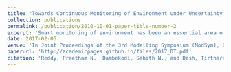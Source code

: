 ```yaml
---
title: "Towards Continuous Monitoring of Environment under Uncertainty: A Fuzzy Granular Decision Tree Approach"
collection: publications
permalink: /publication/2010-10-01-paper-title-number-2
excerpt: 'Smart monitoring of environment has been an essential area of research where decision-making process is inevitable. Reliability of the whole system depends on the stability and consistency of its decision-making unit. Real-time decision making is another challenge in the field on which the research community has been focusing on improving the performance of the underlying models. The underlying models are usually the learning models, that act as a smart engine after being sufficiently trained for the process. In this paper, we propose to use a decision tree model that has the capability of handling uncertainty in the acquired data from the environment. The resulting model is called as Fuzzy Granular Decision Tree (FGDT). Series of evaluation of FGDT shows that the model is stable and powerful for the presently considered problem.'
date: 2017-02-05
venue: 'In Joint Proceedings of the 3rd Modelling Symposium (ModSym), Developmental Aspects of Intelligent Adaptive Systems (DIAS), and Educational Data Mining Practices in Indian Academia (EDUDM) co-located with 10th Innovations in Software Engineering (ISEC 2017), Jaipur, India,'
paperurl: 'http://academicpages.github.io/files/2017_DT.pdf'
citation: 'Reddy, Preetham N., Dambekodi, Sahith N., and Dash, Tirtharaj. &quot;Towards Continuous Monitoring of Environment under Uncertainty: A Fuzzy Granular Decision Tree Approach&quot; <i>Innovations in Software Engineering (ISEC 2017), Jaipur, India 1</i>.'
---
```


